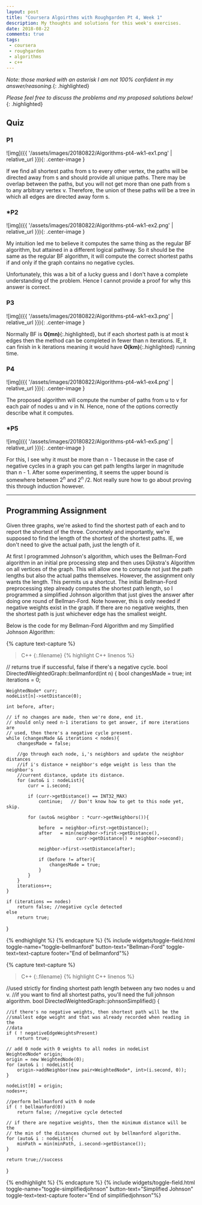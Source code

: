 ```yaml
---
layout: post
title: "Coursera Algoirthms with Roughgarden Pt 4, Week 1"
description: My thoughts and solutions for this week's exercises.
date: 2018-08-22
comments: true
tags:
 - coursera
 - roughgarden
 - algorithms
 - c++
---
```



*Note: those marked with an asterisk I am not 100% confident in my answer/reasoning.*{: .highlighted}

*Please feel free to discuss the problems and my proposed solutions below!*{: .highlighted}

## Quiz

### P1
![img]({{ '/assets/images/20180822/Algorithms-pt4-wk1-ex1.png' | relative_url }}){: .center-image }

If we find all shortest paths from s to every other vertex, the paths will be directed away from s and should provide all unique paths.  There may be overlap between the paths, but you will not get more than one path from s to any arbitrary vertex v.  Therefore, the union of these paths will be a tree in which all edges are directed away form s.

### *P2
![img]({{ '/assets/images/20180822/Algorithms-pt4-wk1-ex2.png' | relative_url }}){: .center-image }

My intuition led me to believe it computes the same thing as the regular BF algorithm, but attained in a different logical pathway.  So it should be the same as the regular BF algorithm, it will compute the correct shortest paths if and only if the graph contains no negative cycles.

Unfortunately, this was a bit of a lucky guess and I don't have a complete understanding of the problem.  Hence I cannot provide a proof for why this answer is correct.

### P3
![img]({{ '/assets/images/20180822/Algorithms-pt4-wk1-ex3.png' | relative_url }}){: .center-image }

Normally BF is **O(mn)**{:.highlighted}, but if each shortest path is at most k edges then the method can be completed in fewer than n iterations.  IE, it can finish in k iterations meaning it would have **O(km)**{:.highlighted} running time.

### P4
![img]({{ '/assets/images/20180822/Algorithms-pt4-wk1-ex4.png' | relative_url }}){: .center-image }

The proposed algorithm will compute the number of paths from u to v for each pair of nodes u and v in N.   Hence, none of the options correctly describe what it computes.

### *P5
![img]({{ '/assets/images/20180822/Algorithms-pt4-wk1-ex5.png' | relative_url }}){: .center-image }

For this, I see why it must be more than n - 1 because in the case of negative cycles in a graph you can get path lengths larger in magnitude than n - 1.  After some experimenting, it seems the upper bound is somewhere between 2<sup>n</sup> and 2<sup>n</sup> /2.  Not really sure how to go about proving this through induction however.

---
## Programming Assignment

Given three graphs, we're asked to find the shortest path of each and to report the shortest of the three.  Concretely and importantly, we're supposed to find the length of the shortest of the shortest paths. IE, we don't need to give the actual path, just the length of it.  

At first I programmed Johnson's algorithm, which uses the Bellman-Ford algorithm in an initial pre processing step and then uses Dijkstra's Algorithm on all vertices of the graph.  This will allow one to compute not just the path lengths but also the actual paths themselves.  However, the assignment only wants the length.  This permits us a shortcut.  The initial Bellman-Ford preprocessing step already computes the shortest path length, so I programmed a simplified Johnson algorithm that just gives the answer after doing one round of Bellman-Ford. Note however, this is only needed if negative weights exist in the graph.  If there are no negative weights, then the shortest path is just whichever edge has the smallest weight.  

Below is the code for my Bellman-Ford Algorithm and my Simplified Johnson Algorithm:

{% capture text-capture %}
>C++
{:.filename}
{% highlight C++ linenos %}

// returns true if successful, false if there's a negative cycle.
bool DirectedWeightedGraph::bellmanford(int n) {
    bool changesMade = true;
    int iterations = 0;
    
    WeightedNode* curr;
    nodeList[n]->setDistance(0);
    
    int before, after;
    
    // if no changes are made, then we're done, end it.
    // should only need n-1 iterations to get answer, if more iterations are 
    // used, then there's a negative cycle present.
    while (changesMade && iterations < nodes){
        changesMade = false;
        
        //go through each node, i,'s neighbors and update the neighbor distances
        //if i's distance + neighbor's edge weight is less than the neighbor's
        //current distance, update its distance.
        for (auto& i : nodeList){
            curr = i.second;
            
            if (curr->getDistance() == INT32_MAX)
                continue;   // Don't know how to get to this node yet, skip.

            for (auto& neighbor : *curr->getNeighbors()){
                
                before  = neighbor->first->getDistance();
                after   = min(neighbor->first->getDistance(), 
                              curr->getDistance() + neighbor->second);
                
                neighbor->first->setDistance(after);
                
                if (before != after){
                    changesMade = true;
                }
            }
        }
        iterations++;
    }
    
    if (iterations == nodes)
        return false; //negative cycle detected
    else
        return true;
}


{% endhighlight %}
{% endcapture %}
{% include widgets/toggle-field.html toggle-name="toggle-bellmanford" button-text="Bellman-Ford" toggle-text=text-capture  footer="End of bellmanford"%}



{% capture text-capture %}
>C++
{:.filename}
{% highlight C++ linenos %}


//used strictly for finding shortest path length between any two nodes u and v.
//if you want to find all shortest paths, you'll need the full johnson algorithm.
bool DirectedWeightedGraph::johnsonSimplified() {
    
    //if there's no negative weights, then shortest path will be the 
    //smallest edge weight and that was already recorded when reading in the
    //data
    if ( ! negativeEdgeWeightsPresent)
        return true;
    
    // add 0 node with 0 weights to all nodes in nodeList
    WeightedNode* origin;
    origin = new WeightedNode(0);
    for (auto& i : nodeList){
        origin->addNeighbor(new pair<WeightedNode*, int>(i.second, 0));
    }
    
    nodeList[0] = origin;
    nodes++;
    
    //perform bellmanford with 0 node
    if ( ! bellmanford(0))
        return false; //negative cycle detected
    
    // if there are negative weights, then the minimum distance will be the 
    // the min of the distances churned out by bellmanford algorithm.
    for (auto& i : nodeList){
        minPath = min(minPath, i.second->getDistance());
    }
    
    return true;//success
}


{% endhighlight %}
{% endcapture %}
{% include widgets/toggle-field.html toggle-name="toggle-simplifiedjohnson" button-text="Simplified Johnson" toggle-text=text-capture  footer="End of simplifiedjohnson"%}